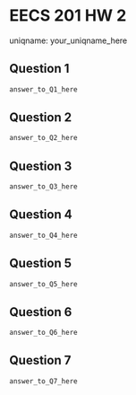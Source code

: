 # EECS 201 HW 2
uniqname:  your_uniqname_here

## Question 1
``` 1
answer_to_Q1_here 
```

## Question 2
``` 2
answer_to_Q2_here
```

## Question 3
``` 3
answer_to_Q3_here
```

## Question 4
``` 4
answer_to_Q4_here
```

## Question 5
``` 5
answer_to_Q5_here
```

## Question 6
``` 6
answer_to_Q6_here
```

## Question 7
``` 7
answer_to_Q7_here
```
